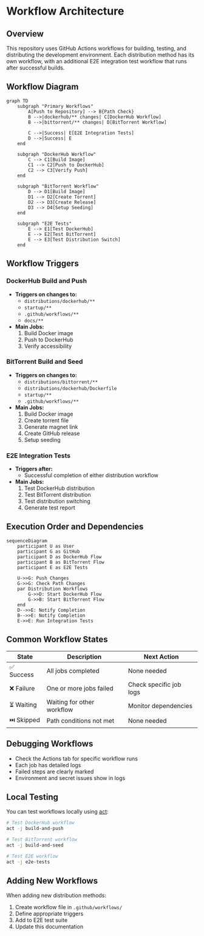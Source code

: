 # Workflow Architecture

## Overview
This repository uses GitHub Actions workflows for building, testing, and distributing the development environment. Each distribution method has its own workflow, with an additional E2E integration test workflow that runs after successful builds.

## Workflow Diagram
```mermaid
graph TD
    subgraph "Primary Workflows"
        A[Push to Repository] --> B{Path Check}
        B -->|dockerhub/** changes| C[DockerHub Workflow]
        B -->|bittorrent/** changes| D[BitTorrent Workflow]
        
        C -->|Success| E[E2E Integration Tests]
        D -->|Success| E
    end

    subgraph "DockerHub Workflow"
        C --> C1[Build Image]
        C1 --> C2[Push to DockerHub]
        C2 --> C3[Verify Push]
    end

    subgraph "BitTorrent Workflow"
        D --> D1[Build Image]
        D1 --> D2[Create Torrent]
        D2 --> D3[Create Release]
        D3 --> D4[Setup Seeding]
    end

    subgraph "E2E Tests"
        E --> E1[Test DockerHub]
        E --> E2[Test BitTorrent]
        E --> E3[Test Distribution Switch]
    end
```

## Workflow Triggers

### DockerHub Build and Push
- **Triggers on changes to:**
  - `distributions/dockerhub/**`
  - `startup/**`
  - `.github/workflows/**`
  - `docs/**`
- **Main Jobs:**
  1. Build Docker image
  2. Push to DockerHub
  3. Verify accessibility

### BitTorrent Build and Seed
- **Triggers on changes to:**
  - `distributions/bittorrent/**`
  - `distributions/dockerhub/Dockerfile`
  - `startup/**`
  - `.github/workflows/**`
- **Main Jobs:**
  1. Build Docker image
  2. Create torrent file
  3. Generate magnet link
  4. Create GitHub release
  5. Setup seeding

### E2E Integration Tests
- **Triggers after:**
  - Successful completion of either distribution workflow
- **Main Jobs:**
  1. Test DockerHub distribution
  2. Test BitTorrent distribution
  3. Test distribution switching
  4. Generate test report

## Execution Order and Dependencies
```mermaid
sequenceDiagram
    participant U as User
    participant G as GitHub
    participant D as DockerHub Flow
    participant B as BitTorrent Flow
    participant E as E2E Tests

    U->>G: Push Changes
    G->>G: Check Path Changes
    par Distribution Workflows
        G->>D: Start DockerHub Flow
        G->>B: Start BitTorrent Flow
    end
    D-->>E: Notify Completion
    B-->>E: Notify Completion
    E->>E: Run Integration Tests
```

## Common Workflow States
| State | Description | Next Action |
|-------|-------------|-------------|
| ✅ Success | All jobs completed | None needed |
| ❌ Failure | One or more jobs failed | Check specific job logs |
| ⏳ Waiting | Waiting for other workflow | Monitor dependencies |
| ⏭️ Skipped | Path conditions not met | None needed |

## Debugging Workflows
- Check the Actions tab for specific workflow runs
- Each job has detailed logs
- Failed steps are clearly marked
- Environment and secret issues show in logs

## Local Testing
You can test workflows locally using [act](https://github.com/nektos/act):
```bash
# Test DockerHub workflow
act -j build-and-push

# Test BitTorrent workflow
act -j build-and-seed

# Test E2E workflow
act -j e2e-tests
```

## Adding New Workflows
When adding new distribution methods:
1. Create workflow file in `.github/workflows/`
2. Define appropriate triggers
3. Add to E2E test suite
4. Update this documentation 
